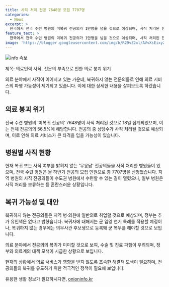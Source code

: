 ```yaml
---
title: 사직 처리 전공 7648명 모집 7707명
categories:
  - News
excerpt: >
  한국에서 전국 수련 병원의 미복귀 전공의가 1만명을 넘을 것으로 예상되며, 사직 처리된 전공의는 전체의 56.5%에 달한다. 주요 병원들은 복귀 또는 사직 여부를 밝히지 않은 무응답 전공의들을 사직 처리하며, 전반기 모집 인원을 10배 이상 신청하고 있다. 의료계는 수술과 진료 파행이 최소 내년 초까지 이어질 것으로 우려하고 있으며, 정부는 추가 유인책을 제공하지 않을 것이라 밝혔다. 이에 교수들은 정부의 결정에 반발하며 지역 의료의 몰락을 우려하고 있다.
feature_text: >
  한국에서 전국 수련 병원의 미복귀 전공의가 1만명을 넘을 것으로 예상되며, 사직 처리된 전공의는 전체의 56.5%에 달한다. 주요 병원들은 복귀 또는 사직 여부를 밝히지 않은 무응답 전공의들을 사직 처리하며, 전반기 모집 인원을 10배 이상 신청하고 있다. 의료계는 수술과 진료 파행이 최소 내년 초까지 이어질 것으로 우려하고 있으며, 정부는 추가 유인책을 제공하지 않을 것이라 밝혔다. 이에 교수들은 정부의 결정에 반발하며 지역 의료의 몰락을 우려하고 있다.
image: 'https://blogger.googleusercontent.com/img/b/R29vZ2xl/AVvXsEixyZcFfHzMRdzZMjFBmAUKJYCLCGyLL1o632UiGVXcaFdKo_bkvkuCioo0uUKlGfBVcT3P84aROyZIXSBEx3Aw5nCQ3pTgDom1WDC4m8eifvWiAmWEEVb4x6G_l8C0QH225ldMjyaFvpxGEBGNO37VmDTDMHGhJPq73UglMfDca1-0aw/s1600/blogspot.png'
---
```


<p><img src="https://blogger.googleusercontent.com/img/b/R29vZ2xl/AVvXsEixyZcFfHzMRdzZMjFBmAUKJYCLCGyLL1o632UiGVXcaFdKo_bkvkuCioo0uUKlGfBVcT3P84aROyZIXSBEx3Aw5nCQ3pTgDom1WDC4m8eifvWiAmWEEVb4x6G_l8C0QH225ldMjyaFvpxGEBGNO37VmDTDMHGhJPq73UglMfDca1-0aw/s1600/blogspot.png" alt="info 속보" /></p>

<p>제목: 의료인력 사직, 전문의 부족으로 인한 의료 붕괴 위기</p>

<p>의료 분야에서 사직이 이어지고 있는 가운데, 복귀하지 않는 전문의들로 인해 의료 서비스의 파행 가능성이 제기되고 있습니다. 이에 대한 상세한 내용을 살펴보도록 하겠습니다.</p>

<h2 data-ke-size="size26">의료 붕괴 위기</h2>

<p>전국 수련 병원의 ‘미복귀 전공의’ 7648명이 사직 처리된 것으로 18일 집계되었으며, 이는 전체 전공의의 56.5%에 해당합니다. 전공의 중 상당수가 사직 처리될 것으로 예상되며, 이로 인해 의료 서비스가 큰 타격을 입을 가능성이 있습니다.</p>

<h2 data-ke-size="size26">병원별 사직 현황</h2>

<p>현재 복귀 또는 사직 여부를 밝히지 않는 '무응답' 전공의들을 사직 처리한 병원들이 있으며, 전국 수련 병원은 올 하반기 전공의 모집 인원으로 총 7707명을 신청했습니다. 지역 병원의 사직 전공의들이 수도권 병원에서 수련할 수 있는 길이 열렸으나, 일부 병원은 사직 처리를 보류하는 등 혼란스러운 상황입니다.</p>

<h2 data-ke-size="size26">복귀 가능성 및 대안</h2>

<p>복귀하지 않는 전공의들은 지역 병·의원에 일반의로 취업할 것으로 예상되며, 정부는 추가 유인책은 없다고 밝혔습니다. 복귀자에 대해서는 군 입영 연기 특례를 적용할 예정이나, 복귀하지 않는 경우에는 의무사관 후보생으로 등록돼 군 복무를 해야할 것으로 보입니다.</p>

<p>의료 분야에서 전공의의 복귀가 미미할 것으로 보여, 수술 및 진료 파행이 우려되며, 정부와 의료계의 대책 모색이 시급한 상황으로 보입니다.</p>

<p>현재의 상황에서 의료 서비스가 영향을 받지 않도록 조속한 해결책 모색이 필요하며, 전공의들의 복귀를 유도하기 위한 적극적인 정책이 필요해 보입니다.</p>
유용한 생활 정보가 필요하시다면, <a href="https://onioninfo.kr" rel="dofollow">onioninfo.kr</a>


